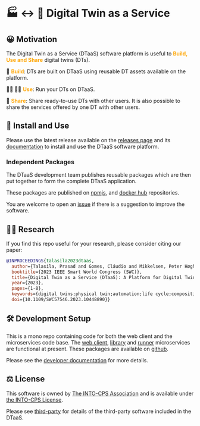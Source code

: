 # :factory: :left_right_arrow: :busts_in_silhouette: Digital Twin as a Service

## :grinning: Motivation

The Digital Twin as a Service (DTaaS) software platform is useful
to <font color="orange"> **Build, Use and Share** </font> digital twins (DTs).

:mechanical_arm: <font color="orange">**Build**</font>: DTs are built on DTaaS using
reusable DT assets available on the platform.

:office_worker: :factory_worker: <font color="orange">**Use**</font>: Run your
DTs on DTaaS.

:handshake: <font color="orange">**Share**</font>: Share ready-to-use DTs
with other users. It is also possible to share the services
offered by one DT with other users.

## :rocket: Install and Use

Please use the latest release available on
the [releases page](https://github.com/INTO-CPS-Association/DTaaS/releases)
and its [documentation](https://into-cps-association.github.io/DTaaS/)
to install and use the DTaaS software platform.

### Independent Packages

The DTaaS development team publishes reusable packages which are then
put together to form the complete DTaaS application.

These packages are published on
[npmjs](https://www.npmjs.com/org/into-cps-association), and
[docker hub](https://hub.docker.com/u/intocps) repositories.

You are welcome to open an [issue](https://github.com/INTO-CPS-Association/DTaaS/issues/new/choose)
if there is a suggestion to improve the software.

## :scientist: Research

If you find this repo useful for your research, please consider citing our paper:

```bibtex
@INPROCEEDINGS{talasila2023dtaas,
  author={Talasila, Prasad and Gomes, Cláudio and Mikkelsen, Peter Høgh and Arboleda, Santiago Gil and Kamburjan, Eduard and Larsen, Peter Gorm},
  booktitle={2023 IEEE Smart World Congress (SWC)},
  title={Digital Twin as a Service (DTaaS): A Platform for Digital Twin Developers and Users}, 
  year={2023},
  pages={1-8},
  keywords={digital twins;physical twin;automation;life cycle;composition},
  doi={10.1109/SWC57546.2023.10448890}}
```

## :hammer_and_wrench: Development Setup

This is a mono repo containing code for
both the web client and the microservices code base.
The [web client](client),
[library](servers/lib) and
[runner](servers/execution/runner)
microservices are functional at present.
These packages are available on
[github](https://github.com/orgs/INTO-CPS-Association/packages?repo_name=DTaaS).

Please see the
[developer documentation](https://into-cps-association.github.io/DTaaS/development/developer/index.html)
for more details.

## :balance_scale: License

This software is owned by
[The INTO-CPS Association](https://into-cps.org/)
and is available under [the INTO-CPS License](./LICENSE.md).

Please see [third-party](docs/third-party.md) for details of
the third-party software included in the DTaaS.
